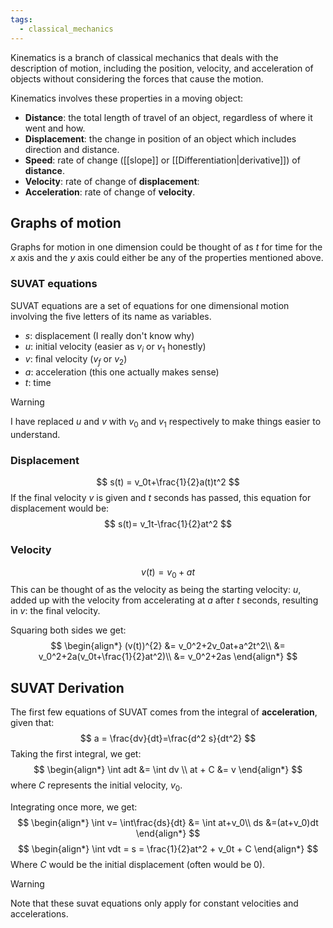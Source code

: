 ```yaml
---
tags:
  - classical_mechanics
---
```

Kinematics is a branch of classical mechanics that deals with the description of motion, including the position, velocity, and acceleration of objects without considering the forces that cause the motion. 

Kinematics involves these properties in a moving object:
* **Distance**: the total length of travel of an object, regardless of where it went and how.
* **Displacement**: the change in position of an object which includes direction and distance.
* **Speed**: rate of change ([[slope]] or [[Differentiation|derivative]]) of **distance**.
* **Velocity**: rate of change of **displacement**:
* **Acceleration**: rate of change of **velocity**.
## Graphs of motion
Graphs for motion in one dimension could be thought of as $t$ for time for the $x$ axis and the $y$ axis could either be any of the properties mentioned above.
### SUVAT equations
SUVAT equations are a set of equations for one dimensional motion involving the five letters of its name as variables.
* $s$: displacement (I really don't know why)
* $u$: initial velocity (easier as $v_i$ or $v_1$ honestly)
* $v$: final velocity ($v_f$ or $v_2$)
* $a$: acceleration (this one actually makes sense)
* $t$: time

>[!warning]
>I have replaced $u$ and $v$ with $v_0$ and $v_1$ respectively to make things easier to understand.
### Displacement
$$
s(t) = v_0t+\frac{1}{2}a(t)t^2
$$
If the final velocity $v$ is given and $t$ seconds has passed, this equation for displacement would be:
$$
s(t)= v_1t-\frac{1}{2}at^2
$$
### Velocity
$$
v(t)=v_0+at
$$
This can be thought of as the velocity as being the starting velocity: $u$, added up with the velocity from accelerating at $a$ after $t$ seconds, resulting in $v$: the final velocity.

Squaring both sides we get:
$$
\begin{align*}
(v(t))^{2} &= v_0^2+2v_0at+a^2t^2\\
&= v_0^2+2a(v_0t+\frac{1}{2}at^2)\\
&= v_0^2+2as
\end{align*}
$$
## SUVAT Derivation
The first few equations of SUVAT comes from the integral of **acceleration**, given that:
$$
a = \frac{dv}{dt}=\frac{d^2 s}{dt^2}
$$
Taking the first integral, we get:
$$
\begin{align*}
\int adt &= \int dv \\
at + C &= v
\end{align*}
$$
where $C$ represents the initial velocity, $v_0$.

Integrating once more, we get:
$$
\begin{align*}
\int v= \int\frac{ds}{dt} &= \int at+v_0\\
ds &=(at+v_0)dt
\end{align*}
$$
$$
\begin{align*}
\int vdt = s = \frac{1}{2}at^2 + v_0t + C
\end{align*}
$$
Where $C$ would be the initial displacement (often would be $0$).
>[!warning]
>Note that these suvat equations only apply for constant velocities and accelerations. 

